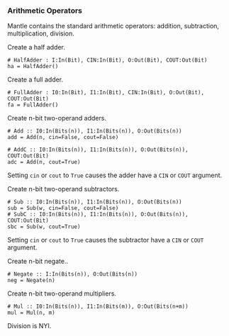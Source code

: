### Arithmetic Operators

Mantle contains the standard arithmetic operators: 
addition,
subtraction,
multiplication,
division.

Create a half adder.
```
# HalfAdder : I:In(Bit), CIN:In(Bit), O:Out(Bit), COUT:Out(Bit)
ha = HalfAdder()
```

Create a full adder.
```
# FullAdder : I0:In(Bit), I1:In(Bit), CIN:In(Bit), O:Out(Bit), COUT:Out(Bit)
fa = FullAdder()
```

Create n-bit two-operand adders.
```
# Add :: I0:In(Bits(n)), I1:In(Bits(n)), O:Out(Bits(n))
add = Add(n, cin=False, cout=False) 

# AddC :: I0:In(Bits(n)), I1:In(Bits(n)), O:Out(Bits(n)), COUT:Out(Bit)
adc = Add(n, cout=True) 
```
Setting `cin` or `cout` to `True` causes the adder
have a `CIN` or `COUT` argument.

Create n-bit two-operand subtractors.
```
# Sub :: I0:In(Bits(n)), I1:In(Bits(n)), O:Out(Bits(n))
sub = Sub(w, cin=False, cout=False)
# SubC :: I0:In(Bits(n)), I1:In(Bits(n)), O:Out(Bits(n)), COUT:Out(Bit)
sbc = Sub(w, cout=True)
```
Setting `cin` or `cout` to `True` causes the subtractor
have a `CIN` or `COUT` argument.


Create n-bit negate..
```
# Negate :: I:In(Bits(n)), O:Out(Bits(n))
neg = Negate(n)
```

Create n-bit two-operand multipliers.
```
# Mul :: I0:In(Bits(n)), I1:In(Bits(m)), O:Out(Bits(n+m))
mul = Mul(n, m)
```

Division is NYI.
